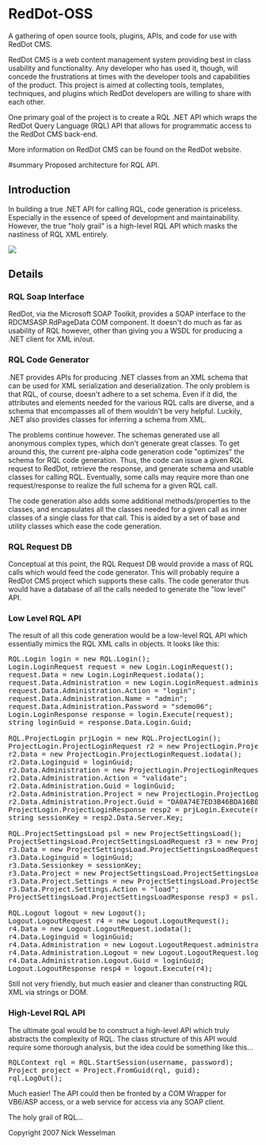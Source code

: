 # RedDot-OSS

A gathering of open source tools, plugins, APIs, and code for use with RedDot CMS.

RedDot CMS is a web content management system providing best in class usability and functionality. Any developer who has used it, though, will concede the frustrations at times with the developer tools and capabilities of the product. This project is aimed at collecting tools, templates, techniques, and plugins which RedDot developers are willing to share with each other.

One primary goal of the project is to create a RQL .NET API which wraps the RedDot Query Language (RQL) API that allows for programmatic access to the RedDot CMS back-end.

More information on RedDot CMS can be found on the RedDot website.

#summary Proposed architecture for RQL API.

## Introduction

In building a true .NET API for calling RQL, code generation is priceless. Especially in the essence of speed of development and maintainability. However, the true "holy grail" is a high-level RQL API which masks the nastiness of RQL XML entirely.

<img src="https://github.com/solutionexchange/RedDot-OSS/blob/master/wiki/RQL%20API%20Architecture.png" />

## Details

### RQL Soap Interface

RedDot, via the Microsoft SOAP Toolkit, provides a SOAP interface to the RDCMSASP.RdPageData COM component. It doesn't do much as far as usability of RQL however, other than giving you a WSDL for producing a .NET client for XML in/out.

### RQL Code Generator

.NET provides APIs for producing .NET classes from an XML schema that can be used for XML serialization and deserialization. The only problem is that RQL, of course, doesn't adhere to a set schema. Even if it did, the attributes and elements needed for the various RQL calls are diverse, and a schema that encompasses all of them wouldn't be very helpful. Luckily, .NET also provides classes for inferring a schema from XML.

The problems continue however. The schemas generated use all anonymous complex types, which don't generate great classes. To get around this, the current pre-alpha code generation code  "optimizes" the schema for RQL code generation. Thus, the code can issue a given RQL request to RedDot, retrieve the response, and generate schema and usable classes for calling RQL. Eventually, some calls may require more than one request/response to realize the full schema for a given RQL call.

The code generation also adds some additional methods/properties to the classes, and encapsulates all the classes needed for a given call as inner classes of a single class for that call. This is aided by a set of base and utility classes which ease the code generation.

### RQL Request DB

Conceptual at this point, the RQL Request DB would provide a mass of RQL calls which would feed the code generator. This will probably require a RedDot CMS project which supports these calls. The code generator thus would have a database of all the calls needed to generate the "low level" API.

### Low Level RQL API

The result of all this code generation would be a low-level RQL API which essentially mimics the RQL XML calls in objects. It looks like this:

<pre>
RQL.Login login = new RQL.Login();
Login.LoginRequest request = new Login.LoginRequest();
request.Data = new Login.LoginRequest.iodata();
request.Data.Administration = new Login.LoginRequest.administration();
request.Data.Administration.Action = "login";
request.Data.Administration.Name = "admin";
request.Data.Administration.Password = "sdemo06";
Login.LoginResponse response = login.Execute(request);
string loginGuid = response.Data.Login.Guid;

RQL.ProjectLogin prjLogin = new RQL.ProjectLogin();
ProjectLogin.ProjectLoginRequest r2 = new ProjectLogin.ProjectLoginRequest();
r2.Data = new ProjectLogin.ProjectLoginRequest.iodata();
r2.Data.Loginguid = loginGuid;
r2.Data.Administration = new ProjectLogin.ProjectLoginRequest.administration();
r2.Data.Administration.Action = "validate";
r2.Data.Administration.Guid = loginGuid;
r2.Data.Administration.Project = new ProjectLogin.ProjectLoginRequest.project();
r2.Data.Administration.Project.Guid = "DA0A74E7ED3B46BDA16B006E2678C744";
ProjectLogin.ProjectLoginResponse resp2 = prjLogin.Execute(r2);
string sessionKey = resp2.Data.Server.Key;

RQL.ProjectSettingsLoad psl = new ProjectSettingsLoad();
ProjectSettingsLoad.ProjectSettingsLoadRequest r3 = new ProjectSettingsLoad.ProjectSettingsLoadRequest();
r3.Data = new ProjectSettingsLoad.ProjectSettingsLoadRequest.iodata();
r3.Data.Loginguid = loginGuid;
r3.Data.Sessionkey = sessionKey;
r3.Data.Project = new ProjectSettingsLoad.ProjectSettingsLoadRequest.project();
r3.Data.Project.Settings = new ProjectSettingsLoad.ProjectSettingsLoadRequest.settings();
r3.Data.Project.Settings.Action = "load";
ProjectSettingsLoad.ProjectSettingsLoadResponse resp3 = psl.Execute(r3);

RQL.Logout logout = new Logout();
Logout.LogoutRequest r4 = new Logout.LogoutRequest();
r4.Data = new Logout.LogoutRequest.iodata();
r4.Data.Loginguid = loginGuid;
r4.Data.Administration = new Logout.LogoutRequest.administration();
r4.Data.Administration.Logout = new Logout.LogoutRequest.logout();
r4.Data.Administration.Logout.Guid = loginGuid;
Logout.LogoutResponse resp4 = logout.Execute(r4);
</pre>

Still not very friendly, but much easier and cleaner than constructing RQL XML via strings or DOM.

### High-Level RQL API

The ultimate goal would be to construct a high-level API which truly abstracts the complexity of RQL. The class structure of this API would require some thorough analysis, but the idea could be something like this...

<pre>
RQLContext rql = RQL.StartSession(username, password);
Project project = Project.FromGuid(rql, guid);
rql.LogOut();
</pre>

Much easier! The API could then be fronted by a COM Wrapper for VB6/ASP access, or a web service for access via any SOAP client.

The holy grail of RQL...

Copyright 2007 Nick Wesselman
